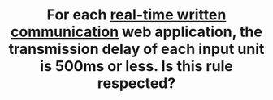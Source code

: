 ---
title: For each [real-time written communication](#real-time-written-communication) web application, the transmission delay of each input unit is 500ms or less. Is this rule respected?
---